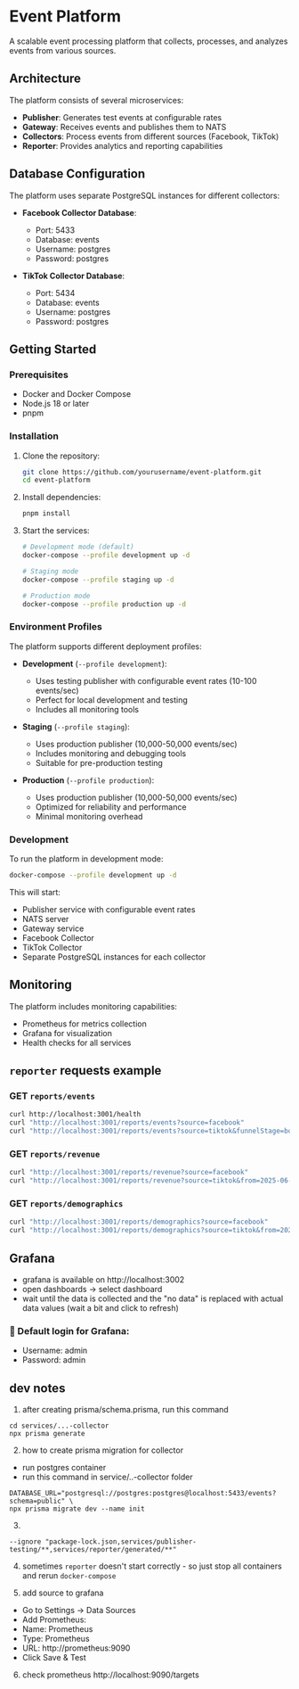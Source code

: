 # Event Platform

A scalable event processing platform that collects, processes, and analyzes events from various sources.

## Architecture

The platform consists of several microservices:

- **Publisher**: Generates test events at configurable rates
- **Gateway**: Receives events and publishes them to NATS
- **Collectors**: Process events from different sources (Facebook, TikTok)
- **Reporter**: Provides analytics and reporting capabilities

## Database Configuration

The platform uses separate PostgreSQL instances for different collectors:

- **Facebook Collector Database**:
  - Port: 5433
  - Database: events
  - Username: postgres
  - Password: postgres

- **TikTok Collector Database**:
  - Port: 5434
  - Database: events
  - Username: postgres
  - Password: postgres

## Getting Started

### Prerequisites

- Docker and Docker Compose
- Node.js 18 or later
- pnpm

### Installation

1. Clone the repository:
   ```bash
   git clone https://github.com/yourusername/event-platform.git
   cd event-platform
   ```

2. Install dependencies:
   ```bash
   pnpm install
   ```

3. Start the services:
   ```bash
   # Development mode (default)
   docker-compose --profile development up -d

   # Staging mode
   docker-compose --profile staging up -d

   # Production mode
   docker-compose --profile production up -d
   ```

### Environment Profiles

The platform supports different deployment profiles:

- **Development** (`--profile development`):
  - Uses testing publisher with configurable event rates (10-100 events/sec)
  - Perfect for local development and testing
  - Includes all monitoring tools

- **Staging** (`--profile staging`):
  - Uses production publisher (10,000-50,000 events/sec)
  - Includes monitoring and debugging tools
  - Suitable for pre-production testing

- **Production** (`--profile production`):
  - Uses production publisher (10,000-50,000 events/sec)
  - Optimized for reliability and performance
  - Minimal monitoring overhead

### Development

To run the platform in development mode:

```bash
docker-compose --profile development up -d
```

This will start:
- Publisher service with configurable event rates
- NATS server
- Gateway service
- Facebook Collector
- TikTok Collector
- Separate PostgreSQL instances for each collector

## Monitoring

The platform includes monitoring capabilities:

- Prometheus for metrics collection
- Grafana for visualization
- Health checks for all services

## `reporter` requests example

### GET `reports/events`
```bash
curl http://localhost:3001/health
curl "http://localhost:3001/reports/events?source=facebook"
curl "http://localhost:3001/reports/events?source=tiktok&funnelStage=bottom&from=2025-06-01T00:00:00Z"
```

### GET `reports/revenue`
```bash
curl "http://localhost:3001/reports/revenue?source=facebook"
curl "http://localhost:3001/reports/revenue?source=tiktok&from=2025-06-18T00:00:00Z"
```

### GET `reports/demographics`
```bash
curl "http://localhost:3001/reports/demographics?source=facebook"
curl "http://localhost:3001/reports/demographics?source=tiktok&from=2025-06-18T00:00:00Z"
```

## Grafana
- grafana is available on http://localhost:3002
- open dashboards -> select dashboard
- wait until the data is collected and the "no data" is replaced with actual data values (wait a bit and click to refresh)


### 🔐 Default login for Grafana:
- Username: admin
- Password: admin



## dev notes
1. after creating prisma/schema.prisma, run this command
```
cd services/...-collector
npx prisma generate
```
2. how to create prisma migration for collector
- run postgres container
- run this command in service/..-collector folder
```shell
DATABASE_URL="postgresql://postgres:postgres@localhost:5433/events?schema=public" \
npx prisma migrate dev --name init
```
3. 
```
--ignore "package-lock.json,services/publisher-testing/**,services/reporter/generated/**"
```

4. sometimes `reporter` doesn't start correctly - so just stop all containers and rerun `docker-compose`

5. add source to grafana
- Go to Settings → Data Sources
- Add Prometheus:
- Name: Prometheus
- Type: Prometheus
- URL: http://prometheus:9090
- Click Save & Test

6. check prometheus http://localhost:9090/targets